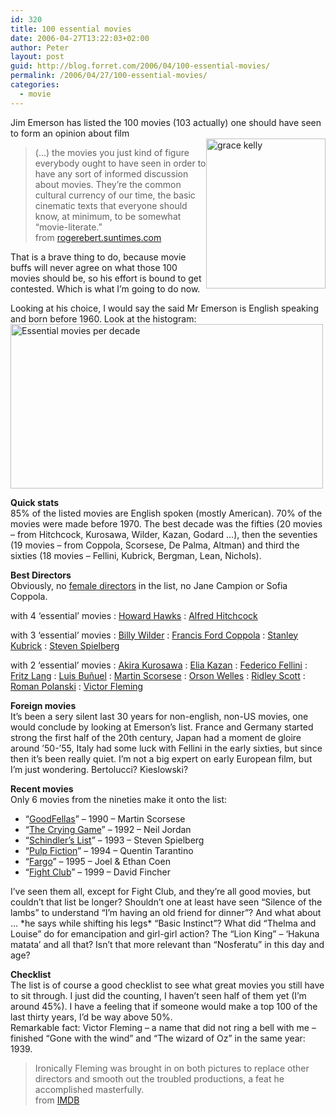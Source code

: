 ```yaml
---
id: 320
title: 100 essential movies
date: 2006-04-27T13:22:03+02:00
author: Peter
layout: post
guid: http://blog.forret.com/2006/04/100-essential-movies/
permalink: /2006/04/27/100-essential-movies/
categories:
  - movie
---
```

Jim Emerson has listed the 100 movies (103 actually) one should have seen to form an opinion about film  
[<img  src="http://static.flickr.com/55/135867257_1acd68b6cf_m.jpg" style="float: right" width="191" height="240" alt="grace kelly" />](http://www.flickr.com/photos/pforret/135867257/ "Photo Sharing")

> (&#8230;) the movies you just kind of figure everybody ought to have seen in order to have any sort of informed discussion about movies. They&#8217;re the common cultural currency of our time, the basic cinematic texts that everyone should know, at minimum, to be somewhat &#8220;movie-literate.&#8221;  
> from [rogerebert.suntimes.com](http://rogerebert.suntimes.com/apps/pbcs.dll/article?AID=/20060420/EDITOR/60419010) 

That is a brave thing to do, because movie buffs will never agree on what those 100 movies should be, so his effort is bound to get contested. Which is what I&#8217;m going to do now.

Looking at his choice, I would say the said Mr Emerson is English speaking and born before 1960. Look at the histogram:  
[<img  src="http://static.flickr.com/53/135845488_834c290031.jpg" width="500" height="263" alt="Essential movies per decade" />](http://www.flickr.com/photos/pforret/135845488/ "Photo Sharing")

**Quick stats**  
85% of the listed movies are English spoken (mostly American). 70% of the movies were made before 1970. The best decade was the fifties (20 movies &#8211; from Hitchcock, Kurosawa, Wilder, Kazan, Godard &#8230;), then the seventies (19 movies &#8211; from Coppola, Scorsese, De Palma, Altman) and third the sixties (18 movies &#8211; Fellini, Kubrick, Bergman, Lean, Nichols).  
<!--more-->

  
**Best Directors**  
Obviously, no [female directors](http://en.wikipedia.org/wiki/List_of_female_directors) in the list, no Jane Campion or Sofia Coppola.

with 4 &#8216;essential&#8217; movies
:   [Howard Hawks](http://www.imdb.com/name/nm0001328/)
:   [Alfred Hitchcock](http://www.imdb.com/name/nm0000033/)

with 3 &#8216;essential&#8217; movies
:   [Billy Wilder](http://www.imdb.com/name/nm0000697/)
:   [Francis Ford Coppola](http://www.imdb.com/name/nm0000338/)
:   [Stanley Kubrick](http://www.imdb.com/name/nm0000040/)
:   [Steven Spielberg](http://www.imdb.com/name/nm0000229/)

with 2 &#8216;essential&#8217; movies
:   [Akira Kurosawa](http://www.imdb.com/name/nm0000041/)
:   [Elia Kazan](http://www.imdb.com/name/nm0001415/)
:   [Federico Fellini](http://www.imdb.com/name/nm0000019/)
:   [Fritz Lang](http://www.imdb.com/name/nm0000485/)
:   [Luis Buñuel](http://www.imdb.com/name/nm0000320/)
:   [Martin Scorsese](http://www.imdb.com/name/nm0000217/)
:   [Orson Welles](http://www.imdb.com/name/nm0000080/)
:   [Ridley Scott](http://www.imdb.com/name/nm0000631/)
:   [Roman Polanski](http://www.imdb.com/name/nm0000591/)
:   [Victor Fleming](http://www.imdb.com/name/nm0281808/)

**Foreign movies**  
It&#8217;s been a sery silent last 30 years for non-english, non-US movies, one would conclude by looking at Emerson&#8217;s list. France and Germany started strong the first half of the 20th century, Japan had a moment de gloire around &#8217;50-&#8217;55, Italy had some luck with Fellini in the early sixties, but since then it&#8217;s been really quiet. I&#8217;m not a big expert on early European film, but I&#8217;m just wondering. Bertolucci? Kieslowski?

**Recent movies**  
Only 6 movies from the nineties make it onto the list:

  * &#8220;[GoodFellas](http://www.imdb.com/title/tt0099685/)&#8221; &#8211; 1990 &#8211; Martin Scorsese
  * &#8220;[The Crying Game](http://www.imdb.com/title/tt0104036/)&#8221; &#8211; 1992 &#8211; Neil Jordan
  * &#8220;[Schindler&#8217;s List](http://www.imdb.com/title/tt0108052/)&#8221; &#8211; 1993 &#8211; Steven Spielberg
  * &#8220;[Pulp Fiction](http://www.imdb.com/title/tt0110912/)&#8221; &#8211; 1994 &#8211; Quentin Tarantino
  * &#8220;[Fargo](http://www.imdb.com/title/tt0116282/)&#8221; &#8211; 1995 &#8211; Joel & Ethan Coen
  * &#8220;[Fight Club](http://www.imdb.com/title/tt0137523/)&#8221; &#8211; 1999 &#8211; David Fincher

I&#8217;ve seen them all, except for Fight Club, and they&#8217;re all good movies, but couldn&#8217;t that list be longer? Shouldn&#8217;t one at least have seen &#8220;Silence of the lambs&#8221; to understand &#8220;I&#8217;m having an old friend for dinner&#8221;? And what about &#8230; \*he says while shifting his legs\* &#8220;Basic Instinct&#8221;? What did &#8220;Thelma and Louise&#8221; do for emancipation and girl-girl action? The &#8220;Lion King&#8221; &#8211; &#8216;Hakuna matata&#8217; and all that? Isn&#8217;t that more relevant than &#8220;Nosferatu&#8221; in this day and age?

**Checklist**  
The list is of course a good checklist to see what great movies you still have to sit through. I just did the counting, I haven&#8217;t seen half of them yet (I&#8217;m around 45%). I have a feeling that if someone would make a top 100 of the last thirty years, I&#8217;d be way above 50%.  
Remarkable fact: Victor Fleming &#8211; a name that did not ring a bell with me &#8211; finished &#8220;Gone with the wind&#8221; and &#8220;The wizard of Oz&#8221; in the same year: 1939. 

> Ironically Fleming was brought in on both pictures to replace other directors and smooth out the troubled productions, a feat he accomplished masterfully.  
> from [IMDB](http://www.imdb.com/name/nm0281808/bio)